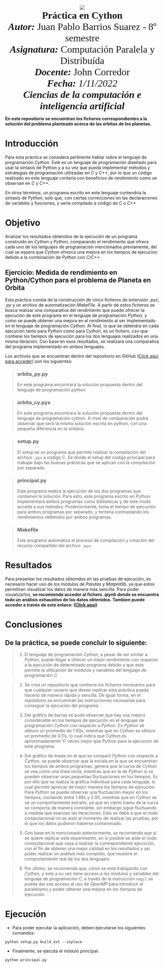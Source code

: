 <p align = center  
<br>
<img src="https://res-5.cloudinary.com/crunchbase-production/image/upload/c_lpad,h_256,w_256,f_auto,q_auto:eco/v1455514364/pim02bzqvgz0hibsra41.png" align="center"><br><FONT FACE="times new roman" SIZE=6>
<b>Práctica en Cython</b>
<br>
<i><b>Autor:</b></i> Juan Pablo Barrios Suarez - 8º semestre
<br>
<i><b>Asignatura:</b></i> Computación Paralela y Distribuída
<br>
<i><b>Docente:</b></i> John Corredor
<br>
<i><b>Fecha: </b>1/11/2022
<br>
<b>Ciencias de la computación e inteligencia artificial</b></i>
<br>
</FONT>
</p>

**En este repositorio se encuentran los ficheros correspondientes a la solución del problema planteado acerca de las orbitas de los planetas.**

# **Introducción**

Para esta práctica se considera pertinente hablar sobre el lenguaje de programación _Cython_. Este es un lenguaje de programación diseñado para usar la sintaxis de Python y a su vez que pueda implementar métodos y estrategias de programación utilizadas en _C_ y _C++_, por lo que un código realizado en este lenguaje contaría con beneficios de rendimiento como se observan en _C_ y _C++_. 

En otros términos, un programa escrito en este lenguaje contendría la sintaxis de _Python_, solo que, con ciertas correcciones en las declaraciones de variables y funciones, y sería compilado a código de _C_ o _C++_ 

# **Objetivo**

Analizar los resultados obtenidos de la ejecución de un programa construido en _Cython_ y _Python_, comparando el rendimiento que ofrece cada uno de los lenguajes de programación mencionados previamente, del cual se espera que _Cython_ ofrezca una mejora en los tiempos de ejecucion debido a la combinación de _Python_ con _C/C++_.

## **Ejercicio:** Medida de rendimiento en Python/Cython para el problema de Planeta en Orbita
Esta práctica consta de la construcción de cinco ficheros de extensión _.pyx_, _.py_ y un archivo de automatización _MakeFile_. A partir de estos ficheros se busca realizar una comparativa del rendimiento que puede ofrecer la ejecución de este programa en el lenguaje de programación _Python_, y como se puede obtener una mejora en el rendimiento al ser implementado en el lenguaje de programación _Cython_. Al final, lo que se obtendra en cada ejecución tanto para _Python_ como para _Cython_, es un fichero _.csv_ que contiene los tiempos de ejecución para los dos lenguajes realizados en una misma iteración. Con base en esos resultados, se realizará una comparativa del programa implementado en ambos lenguajes.

Los archivos que se encuentran dentro del repositorio en GitHub ([Click aqui para acceder](https://github.com/JuanPabloBarrios30/Taller_Cython_CP.git)) son los siguientes: 
>### **orbita_py.py**
>En este programa encontrará la solución propuesta dentro del lenguaje de programación python.

>### **orbita_cy.pyx**
>En este programa encontrará la solución propuesta dentro del lenguaje de programación cython. A nivel de comparación podrá observar que será la misma solución escrita en python, con una pequeña diferencia en la sintáxis.

>### **setup.py**
>El setup es un programa que permite realizar la compilación del archivo `.pyx` a código C. Se divide el setup del código principal para trabajar bajo las buenas prácticas que se aplican con la compilación por separado.

>### **principal.py**
>Este programa realiza la ejecución de los dos programas que contienen la solución. Para esto, este programa escrito en Python implementará ambos programas como bibliotecas y de este modo accede a sus métodos. Posteriormente, toma el tiempo de ejecución para ambos programas por separado, y termina contrastando los rendimientos obtenidos por ambos programas.

>### **Makefile**
>Este programa automatiza el proceso de compilación y creación del recurso compartido del archivo `.pyx`.

# **Resultados**

Para presentar los resultados obtenidos en las pruebas de ejecución, es necesario hacer uso de los módulos de _Pandas_ y _Matplotlib_, ya que estos permitiran visualizar los datos de manera más sencilla. Para poder visualizarlos, **se recomienda acceder al fichero _.ipynb_ donde se encuentra todo un análisis exhaustivo de los datos obtenidos. Tambien puede acceder a través de este enlace: ([Click aqui](https://colab.research.google.com/drive/1dqoI5yg25dkzGZWJ4lr14S99A1Stt615?usp=sharing))**

# **Conclusiones**

## De la práctica, se puede concluir lo siguiente:
> 1. El lenguaje de programación _Cython_, a pesar de ser similar a _Python_, puede llegar a ofrecer un mejor rendimiento con respecto a la ejecución de determinado programa debido a que este permite la utilización de módulos y variables del lenguaje de programación _C_.

> 2. Se crea un repositorio que contiene los ficheros necesarios para que cualquier usuario que desee replicar esta práctica pueda hacerlo de manera rápida y sencilla. De igual forma, en el repositorio se encuentran las instrucciones necesarias para conseguir la ejecución del programa

> 3. Del gráfico de barras se pudo observar que hay una mejora considerable en los tiempos de ejecución en el lenguaje de programación _Cython_ con respecto a _Python_. En _Python_ se obtuvo un promedio de $1.93$s, mientras que en _Cython_ se obtuvo un promedio de $0.11$s, lo cual indica que Cython es aproximadamente $17$ veces mejor que Python para la ejecución de este programa

> 4. Del gráfico de lineas en el que se comparó _Python_ con respecto a _Cython_, se puede observar que la escala en la que se encuentran los tiempos de ambos programas, genera que la curva de _Cython_ se vea como una línea recta, mientras que en la de _Python_ si se pueden observar unas pequeñas fluctuaciones en los tiempos. Es por ello que se realiza la gráfica individual para cada lenguaje, lo cual permite apreciar de mejor manera los tiempos de ejecucíon. Para _Python_ se puede observar una fluctuación mayor en los tiempos, oscilando entre $1.88$s y $2.00$, mientras que en _Cython_ se ve un comportamiento extraño, ya que en cierto tramo de la curva se comporta de manera constante, sin embargo sigue fluctuando a medida que avanzan las iteraciones. Esto se debe a que el nodo computacional no se aisló al momento de realizar las pruebas, por lo que los datos pudieron haberse contaminado.

> 5. Con base en lo mencionado anteriormente, se recomienda que si se quiere replicar este experimento, en lo posible se aísle el nodo computacional que vaya a realizar la correspondiente ejecución, con el fin de obtener una mejor calidad en los resultados y asi poder realizar un análisis más completo, que muestre el comportamiento real de los dos lenguajes.

> 6. Por último, se recomienda que, como se está trabajando con _Cython_, y este a su vez tiene acceso a los módulos y variables del lenguaje de programación _C_, a través de la instrucción `nogil` se pueda dar ese acceso al uso de _OpenMP_ para introducir el paralelismo y poder obtener una mejora en los tiempos de ejecución.

# **Ejecucíón** 

- Para poder ejecutar la aplicación, deben ejecutarse los siguientes comandos:

```
python setup.py build_ext --inplace
```
- Finalmente, se ejecuta el módulo principal:
```
python principal.py
```

